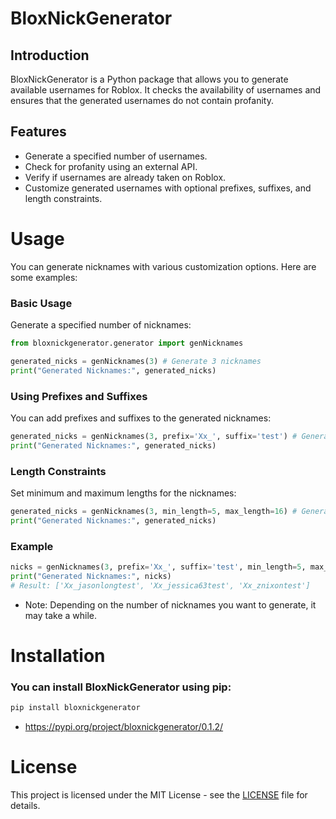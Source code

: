 # BloxNickGenerator
## Introduction
BloxNickGenerator is a Python package that allows you to generate available usernames for Roblox. It checks the availability of usernames and ensures that the generated usernames do not contain profanity.

## Features
- Generate a specified number of usernames.
- Check for profanity using an external API.
- Verify if usernames are already taken on Roblox.
- Customize generated usernames with optional prefixes, suffixes, and length constraints.


# Usage
You can generate nicknames with various customization options. Here are some examples:

### Basic Usage
Generate a specified number of nicknames:

```python
from bloxnickgenerator.generator import genNicknames

generated_nicks = genNicknames(3) # Generate 3 nicknames
print("Generated Nicknames:", generated_nicks)
```

### Using Prefixes and Suffixes
You can add prefixes and suffixes to the generated nicknames:

```python
generated_nicks = genNicknames(3, prefix='Xx_', suffix='test') # Generate nicknames with a prefix and suffix 
print("Generated Nicknames:", generated_nicks)
```

### Length Constraints
Set minimum and maximum lengths for the nicknames:

```python
generated_nicks = genNicknames(3, min_length=5, max_length=16) # Generate nicknames within specific length constraints 
print("Generated Nicknames:", generated_nicks)
```

### Example
```python
nicks = genNicknames(3, prefix='Xx_', suffix='test', min_length=5, max_length=16) 
print("Generated Nicknames:", nicks) 
# Result: ['Xx_jasonlongtest', 'Xx_jessica63test', 'Xx_znixontest']
```

- Note: Depending on the number of nicknames you want to generate, it may take a while.

# Installation
### You can install BloxNickGenerator using pip:

```bash
pip install bloxnickgenerator
```

- https://pypi.org/project/bloxnickgenerator/0.1.2/

# License
This project is licensed under the MIT License - see the [LICENSE](LICENSE) file for details.
